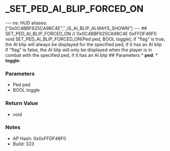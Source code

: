 # _SET_PED_AI_BLIP_FORCED_ON

--- ns: HUD aliases: ["0x0C4BBF625CA98C4E","_IS_AI_BLIP_ALWAYS_SHOWN"] --- ## SET_PED_AI_BLIP_FORCED_ON  // 0x0C4BBF625CA98C4E 0xFFDF46F0 void SET_PED_AI_BLIP_FORCED_ON(Ped ped, BOOL toggle);  if "flag" is true, the AI blip will always be displayed for the specified ped, if it has an AI blip If "flag" is false, the AI blip will only be displayed when the player is in combat with the specified ped, if it has an AI blip  ## Parameters * **ped**: * **toggle**:

### Parameters
* Ped ped
* BOOL toggle

### Return Value
* void

### Notes
* AP Hash: 0x0xFFDF46F0
* Build: 323

